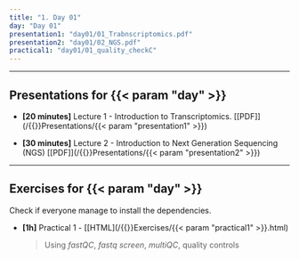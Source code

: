 ```yaml
---
title: "1. Day 01"
day: "Day 01"
presentation1: "day01/01_Trabnscriptomics.pdf"
presentation2: "day01/02_NGS.pdf"
practical1: "day01/01_quality_checkC"
---
```


---

## Presentations for {{< param "day" >}}

- **\[20 minutes\]** Lecture 1 - Introduction to Transcriptomics. 
[[PDF]](/{{<myPackageUrl>}}Presentations/{{< param "presentation1" >}})

- **\[30 minutes\]** Lecture 2 - Introduction to Next Generation Sequencing (NGS)
[[PDF]](/{{<myPackageUrl>}}Presentations/{{< param "presentation2" >}})

---

## Exercises for {{< param "day" >}}

Check if everyone manage to install the dependencies.

-  **\[1h\]** Practical 1 - 
    [[HTML](/{{<myPackageUrl>}}Exercises/{{< param "practical1" >}}.html)

    > Using *fastQC*, *fastq screen*, *multiQC*, quality controls
